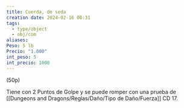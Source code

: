 ```yaml
---
title: Cuerda, de seda
creation date: 2024-02-16 00:31
tags:
  - type/object
  - obj/com
aliases: 
Peso: 5 lb
Precio: "1.000"
int_peso: 5
int_precio: 1000
---
```

(50p)

Tiene con 2 Puntos de Golpe y se puede romper con una prueba de [[Dungeons and Dragons/Reglas/Daño/Tipo de Daño/Fuerza]] CD 17.